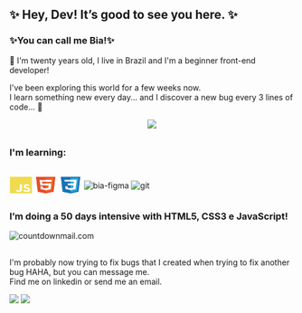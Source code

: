 ## ✨ Hey, Dev! It’s good to see you here. ✨ 

### ✨You can call me Bia!✨

📌 I'm twenty years old, I live in Brazil and I'm a beginner front-end developer!

I've been exploring this world for a few weeks now. <br>
I learn something new every day... and I discover a new bug every 3 lines of code... 🤭

<div align="center">
  <img src="https://media3.giphy.com/media/v1.Y2lkPTc5MGI3NjExZmZreHJsZzQ0c21zNW8yNHZ3YXA0ZTc2bjk4eGU5Z3N3Ymx1bnI1bCZlcD12MV9pbnRlcm5hbF9naWZfYnlfaWQmY3Q9Zw/scZPhLqaVOM1qG4lT9/giphy.gif">
</div>

##

### I'm learning:
<div style="display: inline_block"><br>
  <img align="center" alt="bia-js" height="30" width="40" src="https://raw.githubusercontent.com/devicons/devicon/master/icons/javascript/javascript-plain.svg">
  <img align="center" alt="bia-HTML" height="30" width="40" src="https://raw.githubusercontent.com/devicons/devicon/master/icons/html5/html5-original.svg">
  <img align="center" alt="bia-CSS" height="30" width="40" src="https://raw.githubusercontent.com/devicons/devicon/master/icons/css3/css3-original.svg">
  <img align="center" width="40" height="30" src="https://www.vectorlogo.zone/logos/figma/figma-icon.svg" alt="bia-figma"/>
  <img align="center" width="40" height="30" src="https://www.vectorlogo.zone/logos/git-scm/git-scm-icon.svg" alt="git"
</div>

##

### I’m doing a 50 days intensive with HTML5, CSS3 e JavaScript! 

<img src="http://i.countdownmail.com/2udstn.gif?id=$2y$10$@/1kZ0b*|URL:EMAIL|*" border="0" alt="countdownmail.com"/>

##

<!--<p><img align="center" src="https://github-readme-stats.vercel.app/api/top-langs?username=biatrivillin&show_icons=true&locale=en&layout=compact" alt="biatrivillin" /></p>

## -->

I'm probably now trying to fix bugs that I created when trying to fix another bug HAHA, but you can message me.<br>
Find me on linkedin or send me an email.

<div> 
  <a href="mailto:biatrivillin.code@gamil.com"><img src="https://img.shields.io/badge/-Gmail-%23333?style=for-the-badge&logo=gmail&logoColor=white" target="_blank"></a>
  <a href="" target="_blank"><img src="https://img.shields.io/badge/-LinkedIn-%230077B5?style=for-the-badge&logo=linkedin&logoColor=white" target="_blank"></a> 

</div>





